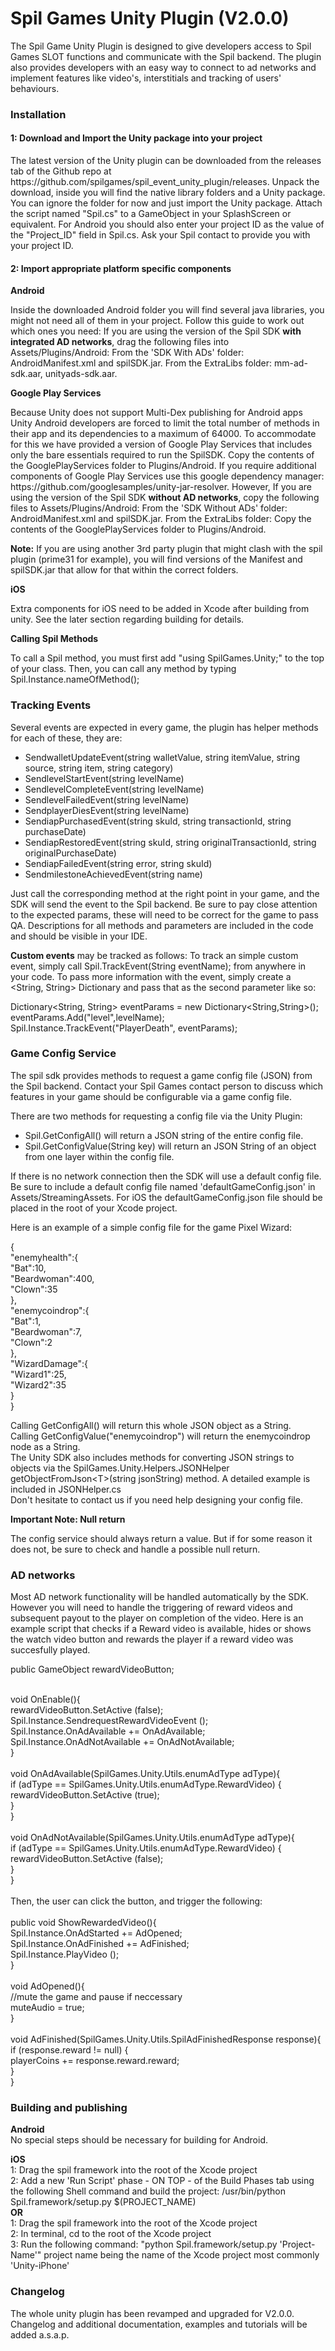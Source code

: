 <h1>Spil Games Unity Plugin (V2.0.0)</h1>

The Spil Game Unity Plugin is designed to give developers access to Spil Games SLOT functions and communicate with the Spil backend. The plugin also provides developers with an easy way to connect to ad networks and implement features like video's, interstitials and tracking of users' behaviours.

<h3>Installation</h3>

<h4>1: Download and Import the Unity package into your project</h4>
The latest version of the Unity plugin can be downloaded from the releases tab of the Github repo at https://github.com/spilgames/spil_event_unity_plugin/releases. Unpack the download, inside you will find the native library folders and a Unity package. You can ignore the folder for now and just import the Unity package. Attach the script named "Spil.cs" to a GameObject in your SplashScreen or equivalent. For Android you should also enter your project ID as the value of the "Project_ID" field in Spil.cs. Ask your Spil contact to provide you with your project ID. 

<h4>2: Import appropriate platform specific components</h4>
<strong>Android</strong>
<p>
Inside the downloaded Android folder you will find several java libraries, you might not need all of them in your project. Follow this guide to work out which ones you need:
If you are using the version of the Spil SDK <strong>with integrated AD networks</strong>, drag the following files into Assets/Plugins/Android:
From the 'SDK With ADs' folder: AndroidManifest.xml and spilSDK.jar.
From the ExtraLibs folder: mm-ad-sdk.aar, unityads-sdk.aar.
</p>
<strong>Google Play Services</strong>
<p>
Because Unity does not support Multi-Dex publishing for Android apps Unity Android developers are forced to limit the total number of methods in their app and its dependencies to a maximum of 64000. To accommodate for this we have provided a version of Google Play Services that includes only the bare essentials required to run the SpilSDK. Copy the contents of the GooglePlayServices folder to Plugins/Android. If you require additional components of Google Play Services use this google dependency manager: https://github.com/googlesamples/unity-jar-resolver. However, If you are using the version of the Spil SDK <strong>without AD networks</strong>, copy the following files to Assets/Plugins/Android: From the 'SDK Without ADs' folder: AndroidManifest.xml and spilSDK.jar. From the ExtraLibs folder: Copy the contents of the GooglePlayServices folder to Plugins/Android.
</p>

<p>
<strong>Note:</strong> If you are using another 3rd party plugin that might clash with the spil plugin (prime31 for example), you will find versions of the Manifest and spilSDK.jar that allow for that within the correct folders.
</p>

<strong>iOS</strong>
<p>
Extra components for iOS need to be added in Xcode after building from unity. See the later section regarding building for details.
</p>

<strong>Calling Spil Methods</strong>
<p>
To call a Spil method, you must first add "using SpilGames.Unity;" to the top of your class. Then, you can call any method by typing Spil.Instance.nameOfMethod();
</p>

<h3>Tracking Events</h3>

Several events are expected in every game, the plugin has helper methods for each of these, they are:
<ul>
<li>
SendwalletUpdateEvent(string walletValue, string itemValue, string source, string item, string category)
</li>
<li>
SendlevelStartEvent(string levelName)
</li>
<li>
SendlevelCompleteEvent(string levelName)
</li>
<li>
SendlevelFailedEvent(string levelName)
</li>
<li>
SendplayerDiesEvent(string levelName)
</li>
<li>
SendiapPurchasedEvent(string skuId, string transactionId, string purchaseDate)
</li>
<li>
SendiapRestoredEvent(string skuId, string originalTransactionId, string originalPurchaseDate)
</li>
<li>
SendiapFailedEvent(string error, string skuId)
</li>
<li>
SendmilestoneAchievedEvent(string name)
</li>
</ul>

Just call the corresponding method at the right point in your game, and the SDK will send the event to the Spil backend. Be sure to pay close attention to the expected params, these will need to be correct for the game to pass QA. Descriptions for all methods and parameters are included in the code and should be visible in your IDE.

<p>
<strong>Custom events</strong> may be tracked as follows:
To track an simple custom event, simply call Spil.TrackEvent(String eventName); from anywhere in your code. To pass more information with the event, simply create a &lt;String, String&gt; Dictionary and pass that as the second parameter like so:
</p>
<p>
Dictionary&lt;String, String&gt; eventParams = new Dictionary&lt;String,String&gt;();</br>
eventParams.Add("level",levelName);</br>
Spil.Instance.TrackEvent("PlayerDeath", eventParams);
</p>

<h3>Game Config Service</h3>
<p>
The spil sdk provides methods to request a game config file (JSON) from the Spil backend. Contact your Spil Games contact person to discuss which features in your game should be configurable via a game config file. 
</p>
There are two methods for requesting a config file via the Unity Plugin:
<ul>
<li>
Spil.GetConfigAll() will return a JSON string of the entire config file.
</li>
<li>
Spil.GetConfigValue(String key) will return an JSON String of an object from one layer within the config file.
</li>
</ul>

If there is no network connection then the SDK will use a default config file. Be sure to include a default config file named 'defaultGameConfig.json' in Assets/StreamingAssets. For iOS the defaultGameConfig.json file should be placed in the root of your Xcode project.

<p>
Here is an example of a simple config file for the game Pixel Wizard:
</p>
<p>
{</br>
	"enemyhealth":{</br>
		"Bat":10,</br>
		"Beardwoman":400,</br>
		"Clown":35</br>
	},</br>
	"enemycoindrop":{</br>
		"Bat":1,</br>
		"Beardwoman":7,</br>
		"Clown":2</br>
	},</br>
	"WizardDamage":{</br>
		"Wizard1":25,</br>
		"Wizard2":35</br>
	}</br>
}
</p>
<p>
Calling GetConfigAll() will return this whole JSON object as a String.</br>
Calling GetConfigValue("enemycoindrop") will return the enemycoindrop node as a String.</br>
The Unity SDK also includes methods for converting JSON strings to objects via the SpilGames.Unity.Helpers.JSONHelper getObjectFromJson&lt;T&gt;(string jsonString) method. A detailed example is included in JSONHelper.cs</br>
Don't hesitate to contact us if you need help designing your config file.
</p>

<strong>Important Note: Null return</strong>
<p>
The config service should always return a value. But if for some reason it does not, be sure to check and handle a possible null return.
</p>

<h3>AD networks</h3>
<p>
Most AD network functionality will be handled automatically by the SDK. However you will need to handle the triggering of reward videos and subsequent payout to the player on completion of the video. Here is an example script that checks if a Reward video is available, hides or shows the watch video button and rewards the player if a reward video was succesfully played.
</p>

<p>
public GameObject rewardVideoButton;</br></br>

void OnEnable(){</br>
	rewardVideoButton.SetActive (false);</br>
	Spil.Instance.SendrequestRewardVideoEvent ();</br>
	Spil.Instance.OnAdAvailable += OnAdAvailable;</br>
	Spil.Instance.OnAdNotAvailable += OnAdNotAvailable;</br>
}</br>
</br>
void OnAdAvailable(SpilGames.Unity.Utils.enumAdType adType){</br>
	if (adType == SpilGames.Unity.Utils.enumAdType.RewardVideo) {</br>
		rewardVideoButton.SetActive (true);</br>
	}</br>
}</br>
</br>
void OnAdNotAvailable(SpilGames.Unity.Utils.enumAdType adType){</br>
	if (adType == SpilGames.Unity.Utils.enumAdType.RewardVideo) {</br>
		rewardVideoButton.SetActive (false);</br>
	}</br>
}</br>
</br>
Then, the user can click the button, and trigger the following:</br>
</br>
public void ShowRewardedVideo(){</br>
	Spil.Instance.OnAdStarted += AdOpened;</br>
	Spil.Instance.OnAdFinished += AdFinished;</br>
	Spil.Instance.PlayVideo ();</br>
}</br>
</br>
void AdOpened(){</br>
	//mute the game and pause if neccessary</br>
	muteAudio = true;</br>
}</br>
</br>
void AdFinished(SpilGames.Unity.Utils.SpilAdFinishedResponse response){</br>
	if (response.reward != null) {</br>
		playerCoins += response.reward.reward;</br>
	}</br>
}</br>
</p>

<h3>Building and publishing</h3>

<p>
<strong>Android</strong></br>
No special steps should be necessary for building for Android.
<p>

<p>
<strong>iOS</strong></br>
1: Drag the spil framework into the root of the Xcode project</br>
2: Add a new 'Run Script' phase - ON TOP - of the Build Phases tab using the following Shell command and build the project: /usr/bin/python Spil.framework/setup.py $(PROJECT_NAME)</br>
<strong>OR</strong></br>
1: Drag the spil framework into the root of the Xcode project</br>
2: In terminal, cd to the root of the Xcode project</br>
3: Run the following command: "python Spil.framework/setup.py 'Project-Name'" project name being the name of the Xcode project most commonly 'Unity-iPhone'</br>
<p>

<h3>Changelog</h3>
<p>
The whole unity plugin has been revamped and upgraded for V2.0.0. Changelog and additional documentation, examples and tutorials will be added a.s.a.p.
</p>
